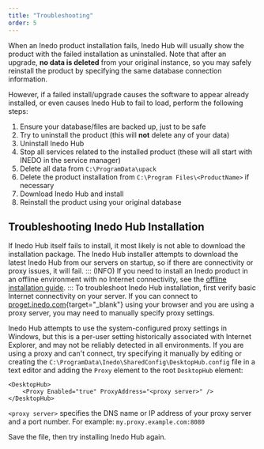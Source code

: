 ```yaml
---
title: "Troubleshooting"
order: 5
---
```


When an Inedo product installation fails, Inedo Hub will usually show the product with the failed installation as uninstalled. Note that after an upgrade, **no data is deleted** from your original instance, so you may safely reinstall the product by specifying the same database connection information.

However, if a failed install/upgrade causes the software to appear already installed, or even causes Inedo Hub to fail to load, perform the following steps:

1. Ensure your database/files are backed up, just to be safe
2. Try to uninstall the product (this will **not** delete any of your data)
3. Uninstall Inedo Hub
4. Stop all services related to the installed product (these will all start with INEDO in the service manager)
5. Delete all data from `C:\ProgramData\upack`
6. Delete the product installation from `C:\Program Files\<ProductName>` if necessary
7. Download Inedo Hub and install
8. Reinstall the product using your original database


## Troubleshooting Inedo Hub Installation
If Inedo Hub itself fails to install, it most likely is not able to download the installation package. The Inedo Hub installer attempts to download the latest Inedo Hub from our servers on startup, so if there are connectivity or proxy issues, it will fail.
::: (INFO) 
If you need to install an Inedo product in an offline environment with no Internet connectivity, see the [offline installation guide](/docs/installation/windows/inedo-hub/offline).
:::
To troubleshoot Inedo Hub installation, first verify basic Internet connectivity on your server. If you can connect to [proget.inedo.com](https://proget.inedo.com){target="_blank"} using your browser and you are using a proxy server, you may need to manually specify proxy settings.

Inedo Hub attempts to use the system-configured proxy settings in Windows, but this is a per-user setting historically associated with Internet Explorer, and may not be reliably detected in all environments. If you are using a proxy and can't connect, try specifying it manually by editing or creating the `C:\ProgramData\Inedo\SharedConfig\DesktopHub.config` file in a text editor and adding the `Proxy` element to the root `DesktopHub` element:
```
<DesktopHub>
    <Proxy Enabled="true" ProxyAddress="<proxy server>" />
</DesktopHub>
```

`<proxy server>` specifies the DNS name or IP address of your proxy server and a port number. For example: `my.proxy.example.com:8080`

Save the file, then try installing Inedo Hub again.